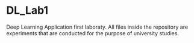 # DL_Lab1
Deep Learning Application first laboraty.
All files inside the repository are experiments that are conducted for the purpose of university studies.
